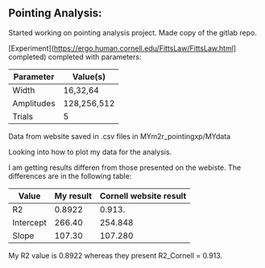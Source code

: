 ## Pointing Analysis:
Started working on pointing analysis project. Made copy of the gitlab repo.

[Experiment](https://ergo.human.cornell.edu/FittsLaw/FittsLaw.html] completed) completed with parameters:

| Parameter  | Value(s)    |
|------------|-------------|
| Width      | 16,32,64    |
| Amplitudes | 128,256,512 |
| Trials     | 5           |

Data from website saved in .csv files in MYm2r_pointingxp/MYdata

Looking into how to plot my data for the analysis. 


I am getting results differen from those presented on the webiste. The differences are in the following table:


| Value     | My result | Cornell website result |
|-----------|-----------|------------------------|
| R2        | 0.8922    | 0.913.                 |
| Intercept | 266.40    | 254.848                |
| Slope     | 107.30    | 107.280                |




My R2 value is 0.8922 whereas they present R2_Cornell = 0.913. 